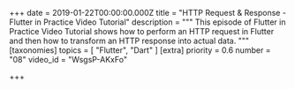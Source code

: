+++
date = 2019-01-22T00:00:00.000Z
title = "HTTP Request & Response - Flutter in Practice Video Tutorial"
description = """
This episode of Flutter in Practice Video Tutorial shows how to perform an HTTP request in Flutter and then how to transform an HTTP response into actual data.
"""
[taxonomies]
topics = [ "Flutter", "Dart" ]
[extra]
priority = 0.6
number = "08"
video_id = "WsgsP-AKxFo"

+++





